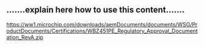 ## .......explain here how to use this content.......


https://ww1.microchip.com/downloads/aemDocuments/documents/WSG/ProductDocuments/Certifications/WBZ451PE_Regulatory_Approval_Documentation_RevA.zip

